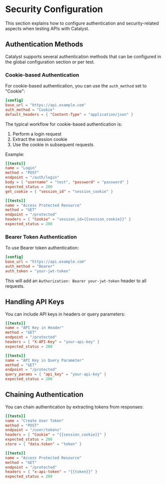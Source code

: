 # Security Configuration

This section explains how to configure authentication and security-related aspects when testing APIs with Catalyst.

## Authentication Methods

Catalyst supports several authentication methods that can be configured in the global configuration section or per test.

### Cookie-based Authentication

For cookie-based authentication, you can use the `auth_method` set to "Cookie":

```toml
[config]
base_url = "https://api.example.com"
auth_method = "Cookie"
default_headers = { "Content-Type" = "application/json" }
```

The typical workflow for cookie-based authentication is:

1. Perform a login request
2. Extract the session cookie
3. Use the cookie in subsequent requests

Example:

```toml
[[tests]]
name = "Login"
method = "POST"
endpoint = "/auth/login"
body = { "username" = "test", "password" = "password" }
expected_status = 200
get_cookie = { "session_id" = "session_cookie" }

[[tests]]
name = "Access Protected Resource"
method = "GET"
endpoint = "/protected"
headers = { "Cookie" = "session_id={{session_cookie}}" }
expected_status = 200
```

### Bearer Token Authentication

To use Bearer token authentication:

```toml
[config]
base_url = "https://api.example.com"
auth_method = "Bearer"
auth_token = "your-jwt-token"
```

This will add an `Authorization: Bearer your-jwt-token` header to all requests.

## Handling API Keys

You can include API keys in headers or query parameters:

```toml
[[tests]]
name = "API Key in Header"
method = "GET"
endpoint = "/protected"
headers = { "X-API-Key" = "your-api-key" }
expected_status = 200

[[tests]]
name = "API Key in Query Parameter"
method = "GET"
endpoint = "/protected"
query_params = { "api_key" = "your-api-key" }
expected_status = 200
```

## Chaining Authentication

You can chain authentication by extracting tokens from responses:

```toml
[[tests]]
name = "Create User Token"
method = "POST"
endpoint = "/user/tokens"
headers = { "Cookie" = "{{session_cookie}}" }
expected_status = 200
store = { "data.token" = "token" }

[[tests]]
name = "Access Protected Resource"
method = "GET"
endpoint = "/protected"
headers = { "x-api-token" = "{{token}}" }
expected_status = 200
```
